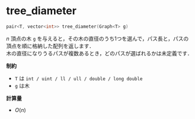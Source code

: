 # tree_diameter

```cpp
pair<T, vector<int>> tree_diameter(Graph<T> g)
```

$n$ 頂点の木 `g` を与えると，その木の直径のうち1つを選んで，パス長と，パスの頂点を順に格納した配列を返します．<br> 
木の直径になりうるパスが複数あるとき，どのパスが選ばれるかは未定義です．

**制約**

- `T` は `int / uint / ll / ull / double / long double`
- `g` は木

**計算量**

- $O(n)$